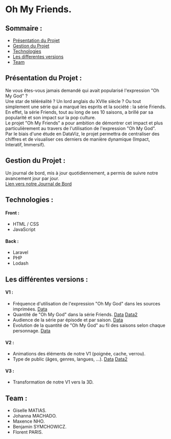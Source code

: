 # Oh My Friends.

## Sommaire :
* [Présentation du Projet](##PrésentationDuProjet)
* [Gestion du Projet](##GestionDuProjet)
* [Technologies](##Technologies)
* [Les differentes versions](##LesDifférentesVersion)
* [Team](##Team)

## Présentation du Projet :

Ne vous êtes-vous jamais demandé qui avait popularisé l'expression "Oh My God" ? </br>
Une star de téléréalité ? Un lord anglais du XVIIe siècle ? Ou tout simplement une série qui a marqué les esprits et la société : la série Friends. </br>
En effet, la série Friends, tout au long de ses 10 saisons, a brillé par sa popularité et son impact sur la pop culture. </br>
Le projet "Oh My Friends" a pour ambition de démontrer cet impact et plus particulièrement au travers de l'utilisation de l'expression "Oh My God". </br>
Par le biais d'une étude en DataViz, le projet permettra de centraliser des chiffres et de visualiser ces derniers de manière dynamique (Impact, Interatif, Immersif).

## Gestion du Projet :
Un journal de bord, mis à jour quotidiennement, a permis de suivre notre avancement jour par jour. </br>
[Lien vers notre Journal de Bord](https://docs.google.com/document/d/1SVluB98nolXFdN9Bu8X5h2iSZgUTnhcPCAZzIve_FHQ/edit?usp=sharing)

## Technologies :
#### Front :
* HTML / CSS
* JavaScript

#### Back :
* Laravel
* PHP
* Lodash

## Les différentes versions :
#### V1 :
* Fréquence d'utilisation de l'expression "Oh My God" dans les sources imprimées. [Data](https://books.google.com/ngrams/graph?content=oh+my+god&year_start=1800&year_end=2019&corpus=26&smoothing=3&case_insensitive=true)
* Quantité de "Oh My God" dans la série Friends. [Data](https://www.fanfr.com/sagas/ohmygod.php) [Data2](https://towardsdatascience.com/oh-my-god-cb69dd74839c)
* Audience de la série par épisode et par saison. [Data](https://friends.hypnoweb.net/friends/la-serie/audience.7.272/)
* Evolution de la quantité de "Oh My God" au fil des saisons selon chaque personnage. [Data](https://www.fanfr.com/sagas/ohmygod.php)

#### V2 :
* Animations des éléments de notre V1 (poignée, cache, verrou). 
* Type de public (âges, genres, langues, ...). [Data](https://osf.io/kdcj5/download) [Data2]()

#### V3 :
* Transformation de notre V1 vers la 3D.

## Team :
* Giselle MATIAS.
* Johanna MACHADO.
* Maxence NHO.
* Benjamin SYMCHOWICZ.
* Florent PARIS.
